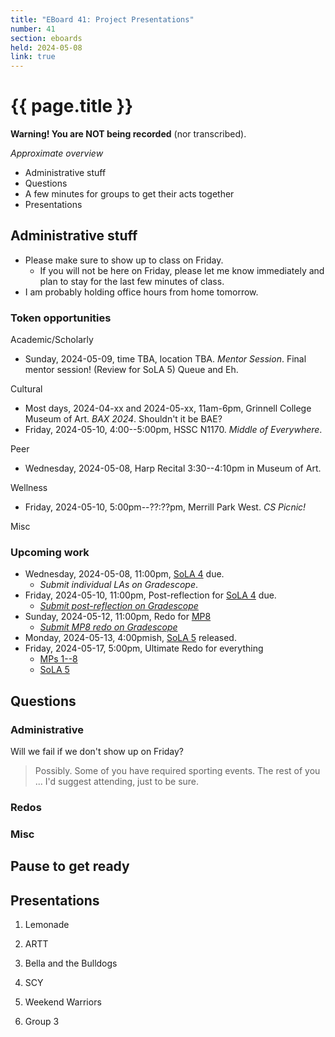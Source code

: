 ```yaml
---
title: "EBoard 41: Project Presentations"
number: 41
section: eboards
held: 2024-05-08
link: true
---
```

# {{ page.title }}

**Warning! You are NOT being recorded** (nor transcribed). 

_Approximate overview_

* Administrative stuff
* Questions
* A few minutes for groups to get their acts together
* Presentations

Administrative stuff
--------------------

* Please make sure to show up to class on Friday. 
    * If you will not be here on Friday, please let me know immediately
      and plan to stay for the last few minutes of class.
* I am probably holding office hours from home tomorrow.

### Token opportunities

Academic/Scholarly

* Sunday, 2024-05-09, time TBA, location TBA.
  _Mentor Session_. Final mentor session! (Review for SoLA 5)
  Queue and Eh.

Cultural

* Most days, 2024-04-xx and 2024-05-xx, 11am-6pm, 
  Grinnell College Museum of Art.
  _BAX 2024_. Shouldn't it be BAE?
* Friday, 2024-05-10, 4:00--5:00pm, HSSC N1170.
  _Middle of Everywhere_. 

Peer

* Wednesday, 2024-05-08, Harp Recital 3:30--4:10pm in Museum of Art.

Wellness

* Friday, 2024-05-10, 5:00pm--??:??pm, Merrill Park West.
  _CS Picnic!_ 

Misc

### Upcoming work

* Wednesday, 2024-05-08, 11:00pm, [SoLA 4](../las) due.
    * _Submit individual LAs on Gradescope_.
* Friday, 2024-05-10, 11:00pm, Post-reflection for [SoLA 4](../las) due.
    * [_Submit post-reflection on Gradescope_](https://www.gradescope.com/courses/690100/assignments/4447419)
* Sunday, 2024-05-12, 11:00pm, Redo for [MP8](../mps/mp08)
    * [_Submit MP8 redo on Gradescope_](https://www.gradescope.com/courses/690100/assignments/4379461)
* Monday, 2024-05-13, 4:00pmish, [SoLA 5](../las) released.
* Friday, 2024-05-17, 5:00pm, Ultimate Redo for everything
    * [MPs 1--8](../mps)
    * [SoLA 5](../las)

Questions
---------

### Administrative

Will we fail if we don't show up on Friday?

> Possibly. Some of you have required sporting events. The rest of you ...
  I'd suggest attending, just to be sure.

### Redos

### Misc

Pause to get ready
------------------

Presentations
------------

1. Lemonade

2. ARTT

3. Bella and the Bulldogs

4. SCY

5. Weekend Warriors

6. Group 3
